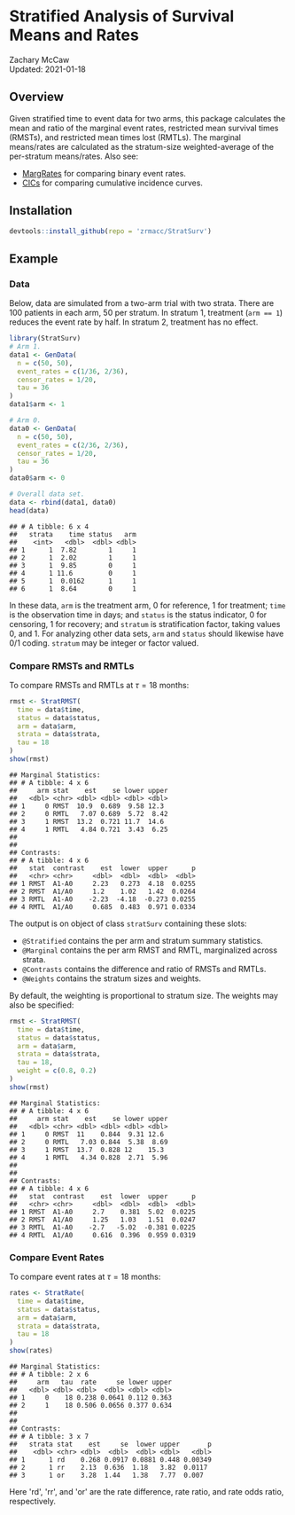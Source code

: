 # Stratified Analysis of Survival Means and Rates

Zachary McCaw <br>
Updated: 2021-01-18

## Overview

Given stratified time to event data for two arms, this package calculates the mean and ratio of the marginal event rates, restricted mean survival times (RMSTs), and restricted mean times lost (RMTLs). The marginal means/rates are calculated as the stratum-size weighted-average of the per-stratum means/rates. Also see:

* [MargRates](https://github.com/zrmacc/MargRates) for comparing binary event rates.
* [CICs](https://github.com/zrmacc/CICs) for comparing cumulative incidence curves.

## Installation


```r
devtools::install_github(repo = 'zrmacc/StratSurv')
```

## Example

### Data

Below, data are simulated from a two-arm trial with two strata. There are 100 patients in each arm, 50 per stratum. In stratum 1, treatment (`arm == 1`) reduces the event rate by half. In stratum 2, treatment has no effect.


```r
library(StratSurv)
# Arm 1.
data1 <- GenData(
  n = c(50, 50),
  event_rates = c(1/36, 2/36),
  censor_rates = 1/20,
  tau = 36
)
data1$arm <- 1

# Arm 0.
data0 <- GenData(
  n = c(50, 50),
  event_rates = c(2/36, 2/36),
  censor_rates = 1/20,
  tau = 36
)
data0$arm <- 0

# Overall data set.
data <- rbind(data1, data0)
head(data)
```

```
## # A tibble: 6 x 4
##   strata    time status   arm
##    <int>   <dbl>  <dbl> <dbl>
## 1      1  7.82        1     1
## 2      1  2.02        1     1
## 3      1  9.85        0     1
## 4      1 11.6         0     1
## 5      1  0.0162      1     1
## 6      1  8.64        0     1
```

In these data, `arm` is the treatment arm, 0 for reference, 1 for treatment; `time` is the observation time in days; and `status` is the status indicator, 0 for censoring, 1 for recovery; and `stratum` is stratification factor, taking values 0, and 1. For analyzing other data sets, `arm` and `status` should likewise have 0/1 coding. `stratum` may be integer or factor valued.

### Compare RMSTs and RMTLs

To compare RMSTs and RMTLs at $\tau = 18$ months: 


```r
rmst <- StratRMST(
  time = data$time,
  status = data$status,
  arm = data$arm,
  strata = data$strata,
  tau = 18
)
show(rmst)
```

```
## Marginal Statistics:
## # A tibble: 4 x 6
##     arm stat    est    se lower upper
##   <dbl> <chr> <dbl> <dbl> <dbl> <dbl>
## 1     0 RMST  10.9  0.689  9.58 12.3 
## 2     0 RMTL   7.07 0.689  5.72  8.42
## 3     1 RMST  13.2  0.721 11.7  14.6 
## 4     1 RMTL   4.84 0.721  3.43  6.25
## 
## 
## Contrasts:
## # A tibble: 4 x 6
##   stat  contrast    est  lower  upper      p
##   <chr> <chr>     <dbl>  <dbl>  <dbl>  <dbl>
## 1 RMST  A1-A0     2.23   0.273  4.18  0.0255
## 2 RMST  A1/A0     1.2    1.02   1.42  0.0264
## 3 RMTL  A1-A0    -2.23  -4.18  -0.273 0.0255
## 4 RMTL  A1/A0     0.685  0.483  0.971 0.0334
```

The output is on object of class `stratSurv` containing these slots:
* `@Stratified` contains the per arm and stratum summary statistics.
* `@Marginal` contains the per arm RMST and RMTL, marginalized across strata.
* `@Contrasts` contains the difference and ratio of RMSTs and RMTLs.
* `@Weights` contains the stratum sizes and weights. 

By default, the weighting is proportional to stratum size. The weights may also be specified:


```r
rmst <- StratRMST(
  time = data$time,
  status = data$status,
  arm = data$arm,
  strata = data$strata,
  tau = 18,
  weight = c(0.8, 0.2)
)
show(rmst)
```

```
## Marginal Statistics:
## # A tibble: 4 x 6
##     arm stat    est    se lower upper
##   <dbl> <chr> <dbl> <dbl> <dbl> <dbl>
## 1     0 RMST  11    0.844  9.31 12.6 
## 2     0 RMTL   7.03 0.844  5.38  8.69
## 3     1 RMST  13.7  0.828 12    15.3 
## 4     1 RMTL   4.34 0.828  2.71  5.96
## 
## 
## Contrasts:
## # A tibble: 4 x 6
##   stat  contrast    est  lower  upper      p
##   <chr> <chr>     <dbl>  <dbl>  <dbl>  <dbl>
## 1 RMST  A1-A0     2.7    0.381  5.02  0.0225
## 2 RMST  A1/A0     1.25   1.03   1.51  0.0247
## 3 RMTL  A1-A0    -2.7   -5.02  -0.381 0.0225
## 4 RMTL  A1/A0     0.616  0.396  0.959 0.0319
```

### Compare Event Rates

To compare event rates at $\tau = 18$ months: 


```r
rates <- StratRate(
  time = data$time,
  status = data$status,
  arm = data$arm,
  strata = data$strata,
  tau = 18
)
show(rates)
```

```
## Marginal Statistics:
## # A tibble: 2 x 6
##     arm   tau  rate     se lower upper
##   <dbl> <dbl> <dbl>  <dbl> <dbl> <dbl>
## 1     0    18 0.238 0.0641 0.112 0.363
## 2     1    18 0.506 0.0656 0.377 0.634
## 
## 
## Contrasts:
## # A tibble: 3 x 7
##   strata stat    est     se  lower upper       p
##    <dbl> <chr> <dbl>  <dbl>  <dbl> <dbl>   <dbl>
## 1      1 rd    0.268 0.0917 0.0881 0.448 0.00349
## 2      1 rr    2.13  0.636  1.18   3.82  0.0117 
## 3      1 or    3.28  1.44   1.38   7.77  0.007
```

Here 'rd', 'rr', and 'or' are the rate difference, rate ratio, and rate odds ratio, respectively.
